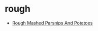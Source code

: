 # rough

 * [Rough Mashed Parsnips And Potatoes](index/r/rough-mashed-parsnips-and-potatoes-1949.json)
